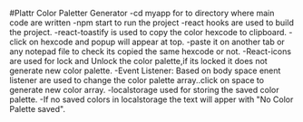 #Plattr Color Paletter Generator 
-cd myapp for to directory where main code are written
-npm start to run the project 
-react hooks are used to build the project.
-react-toastify is used to copy the color hexcode to clipboard.
-click on hexcode and popup will appear at top.
-paste it on another tab or any notepad file to check its copied the same hexcode or not.
-React-icons are used for lock and Unlock the color palette,if its locked it does not generate new color palette.
-Event Listener: Based on body space enent listener are used to change the color palette array..click on space to generate new color array.
-localstorage used for storing the saved color palette.
-If no saved colors in localstorage the text will apper with "No Color Palette saved".
